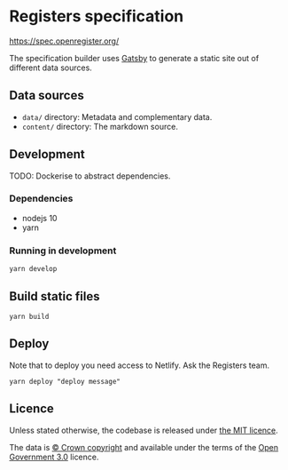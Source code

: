 # Registers specification

<https://spec.openregister.org/>

The specification builder uses [Gatsby](https://www.gatsbyjs.org) to generate
a static site out of different data sources.


## Data sources

* `data/` directory: Metadata and complementary data.
* `content/` directory: The markdown source.


## Development

TODO: Dockerise to abstract dependencies.

### Dependencies

* nodejs 10
* yarn

### Running in development

```
yarn develop
```

## Build static files

```
yarn build
```

## Deploy

Note that to deploy you need access to Netlify. Ask the Registers team.

```
yarn deploy "deploy message"
```

## Licence

Unless stated otherwise, the codebase is released under [the MIT licence](./LICENSE).

The data is [© Crown
copyright](http://www.nationalarchives.gov.uk/information-management/re-using-public-sector-information/copyright-and-re-use/crown-copyright)
and available under the terms of the [Open Government
3.0](https://www.nationalarchives.gov.uk/doc/open-government-licence/version/3)
licence.
